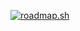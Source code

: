 [![roadmap.sh](https://api.roadmap.sh/v1-badge/wide/64bd350f8b7b0932737f1b3b?variant=dark)](https://)
